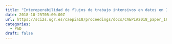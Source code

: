 ```yaml
---
title: "Interoperabilidad de flujos de trabajo intensivos en datos en Industria 4.0: caso de estudio"
date: 2018-10-25T05:00:00Z
url: https://sci2s.ugr.es/caepia18/proceedings/docs/CAEPIA2018_paper_166.pdf
categories:
  - PhD
draft: false
---
```

